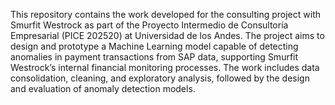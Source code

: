 This repository contains the work developed for the consulting project with Smurfit Westrock as part of the Proyecto Intermedio de Consultoría Empresarial (PICE 202520) at Universidad de los Andes. The project aims to design and prototype a Machine Learning model capable of detecting anomalies in payment transactions from SAP data, supporting Smurfit Westrock’s internal financial monitoring processes. The work includes data consolidation, cleaning, and exploratory analysis, followed by the design and evaluation of anomaly detection models.
